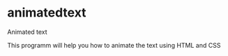 # animatedtext
Animated text

This programm will help you how to animate the text using HTML and CSS

